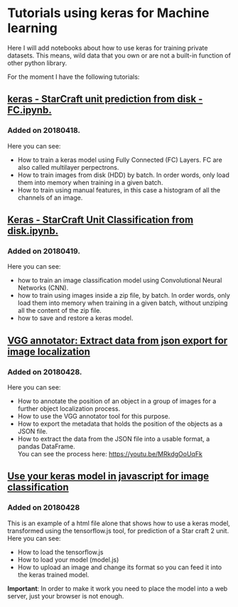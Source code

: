 # Tutorials using keras for Machine learning
Here I will add notebooks about how to use keras for training private datasets. This means, wild data that you own or are not a built-in function of other python library.

For the moment I have the following tutorials:  
## <a href="https://github.com/bsaldivaremc2/keras_tutorials/blob/master/Keras%20-%20StarCraft%20unit%20prediction%20from%20disk%20-%20FC.ipynb" target="_blank">keras - StarCraft unit prediction from disk - FC.ipynb. </a>
### Added on 20180418.
Here you can see:
* How to train a keras model using Fully Connected (FC) Layers. FC are also called multilayer perpectrons.
* How to train images from disk (HDD) by batch. In order words, only load them into memory when training in a given batch.
* How to train using manual features, in this case a histogram of all the channels of an image.

## <a href="https://github.com/bsaldivaremc2/keras_tutorials/blob/master/Keras%20-%20StarCraft%20Unit%20Classification%20from%20disk.ipynb" target="_blank"> Keras - StarCraft Unit Classification from disk.ipynb. </a>
### Added on 20180419.
Here you can see:  
* how to train an image classification model using Convolutional Neural Networks (CNN).  
* how to train using images inside a zip file, by batch. In order words, only load them into memory when training in a given batch, without unziping all the content of the zip file.
* how to save and restore a keras model.  

## <a href="https://github.com/bsaldivaremc2/keras_tutorials/blob/master/VGG_Data_extraction.ipynb" target="_blank" > VGG annotator: Extract data from json export for image localization </a>
### Added on 20180428.  
Here you can see:  
* How to annotate the position of an object in a group of images for a further object localization process.
* How to use the VGG annotator tool for this purpose.
* How to export the metadata that holds the position of the objects as a JSON file.
* How to extract the data from the JSON file into a usable format, a pandas DataFrame.  
You can see the process here: https://youtu.be/MRkdgOoUqFk 

## <a href="https://github.com/bsaldivaremc2/keras_tutorials/blob/master/tfjs.html" target="_blank"> Use your keras model in javascript for image classification</a>  
### Added on 20180428
This is an example of a html file alone that shows how to use a keras model, transformed using the tensorflow.js tool, for prediction of a Star craft 2 unit. Here you can see:
* How to load the tensorflow.js
* How to load your model (model.js)
* How to upload an image and change its format so you can feed it into the keras trained model.  
  
**Important**: In order to make it work you need to place the model into a web server, just your browser is not enough.  


